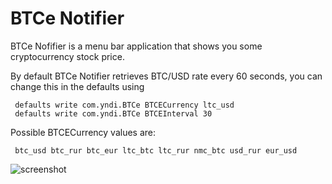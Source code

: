 # BTCe Notifier

BTCe Nofifier is a menu bar application that shows you some cryptocurrency stock price.

By default BTCe Notifier retrieves BTC/USD rate every 60 seconds, you can change this in the defaults using

     defaults write com.yndi.BTCe BTCECurrency ltc_usd
     defaults write com.yndi.BTCe BTCEInterval 30

Possible BTCECurrency values are:

     btc_usd btc_rur btc_eur ltc_btc ltc_rur nmc_btc usd_rur eur_usd

![screenshot](https://raw.github.com/yndi/btc-e/master/screen.png "BTCe Notifier")
